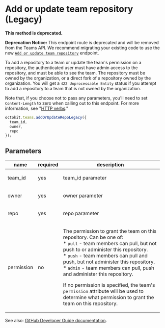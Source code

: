 # Add or update team repository (Legacy)

**This method is deprecated.**

**Deprecation Notice:** This endpoint route is deprecated and will be removed from the Teams API. We recommend migrating your existing code to use the new [`Add or update team repository`](https://developer.github.com/v3/teams/#add-or-update-team-repository) endpoint.

To add a repository to a team or update the team's permission on a repository, the authenticated user must have admin access to the repository, and must be able to see the team. The repository must be owned by the organization, or a direct fork of a repository owned by the organization. You will get a `422 Unprocessable Entity` status if you attempt to add a repository to a team that is not owned by the organization.

Note that, if you choose not to pass any parameters, you'll need to set `Content-Length` to zero when calling out to this endpoint. For more information, see "[HTTP verbs](https://developer.github.com/v3/#http-verbs)."

```js
octokit.teams.addOrUpdateRepoLegacy({
  team_id,
  owner,
  repo
});
```

## Parameters

<table>
  <thead>
    <tr>
      <th>name</th>
      <th>required</th>
      <th>description</th>
    </tr>
  </thead>
  <tbody>
    <tr><td>team_id</td><td>yes</td><td>

team_id parameter

</td></tr>
<tr><td>owner</td><td>yes</td><td>

owner parameter

</td></tr>
<tr><td>repo</td><td>yes</td><td>

repo parameter

</td></tr>
<tr><td>permission</td><td>no</td><td>

The permission to grant the team on this repository. Can be one of:  
\* `pull` - team members can pull, but not push to or administer this repository.  
\* `push` - team members can pull and push, but not administer this repository.  
\* `admin` - team members can pull, push and administer this repository.

If no permission is specified, the team's `permission` attribute will be used to determine what permission to grant the team on this repository.

</td></tr>
  </tbody>
</table>

See also: [GitHub Developer Guide documentation](endpoint.documentationUrl).
